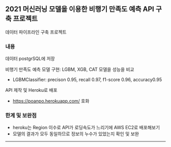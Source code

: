 ## 2021 머신러닝 모델을 이용한 비행기 만족도 예측 API 구축 프로젝트
데이터 파이프라인 구축 프로젝트

### 내용
데이터 postgrSQL에 저장

비행기 만족도 예측 모델 구현: LGBM, XGB, CAT 모델을 성능을 비교

- LGBMClassifier: precison 0.95, recall 0.97, f1-score 0.96, accuracy0.95

API 제작 및 Heroku로 배포  
- https://poanpo.herokuapp.com/
호화
### 한계 및 보완점
- heroku는 Region 이수로 API가 로딩속도가 느리기에 AWS EC2로 배포해보기
- 모델의 결과가 모두 동일하므로 정보의 누수가 있었는지 확인 및 보완
___
